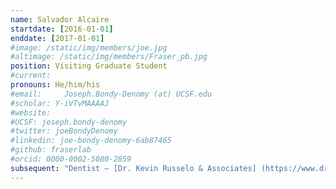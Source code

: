 ```yaml
---
name: Salvador Alcaire
startdate: [2016-01-01]
enddate: [2017-01-01]
#image: /static/img/members/joe.jpg
#altimage: /static/img/members/Fraser_pb.jpg
position: Visiting Graduate Student
#current:
pronouns: He/him/his
#email: 	Joseph.Bondy-Denomy (at) UCSF.edu
#scholar: Y-iVTvMAAAAJ
#website:
#UCSF: joseph.bondy-denomy
#twitter: joeBondyDenomy
#linkedin: joe-bondy-denomy-6ab87465
#github: fraserlab
#orcid: 0000-0002-5080-2859
subsequent: "Dentist – [Dr. Kevin Russelo & Associates] (https://www.drrusselo.com/) @ Toronto, ON"
---
```

